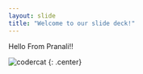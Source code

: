 ```yaml
---
layout: slide
title: "Welcome to our slide deck!"
---
```


Hello From Pranali!! 

![codercat](https://octodex.github.com/images/codercat.jpg)
{: .center}
